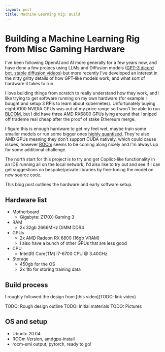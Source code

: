 ```yaml
---
layout: post
title: Machine Learning Rig: Build
---
```


# Building a Machine Learning Rig from Misc Gaming Hardware

I've been following OpenAI and AI more generally for a few years now, and have done a few projecs using LLMs and Diffusion models ([GPT-3 dicord bot](https://github.com/jerome3o/gpt3-discord-bot), [stable diffusion videos](https://github.com/jerome3o/stable-diffusion/blob/main/scratch.ipynb)) but more recently I've developed an interest in the nitty gritty details of how GPT-like models work, and what sort of hardware it takes to run.

I love building things from scratch to really understand how they work, and I like trying to get software running on my own hardware (for example I bought and setup 3 RPis to learn about kubernetes). Unfortunately buying eight A100 NVIDIA GPUs was out of my price range so I won't be able to run [BLOOM](https://huggingface.co/bigscience/bloom), but I did have three AMD RX6800 GPUs lying around that I sniped off trademe real cheap after the proof of stake Ethereum merge. 

I figure this is enough hardware to get my feet wet, maybe train some smaller models or run some bigger ones [highly quantised](https://timdettmers.com/2022/08/17/llm-int8-and-emergent-features/). They're also AMD GPUs meaning they don't support CUDA natively, which could cause issues, however [ROCm](https://github.com/RadeonOpenCompute/ROCm) seems to be coming along nicely and I'm always up for some additional challenge.

The north start for this project is to try and get Copilot-like functionality in an IDE running all on the local network, I'd also like to try out and see if I can get suggestions on bespoke/private libraries by fine-tuning the model on new source code.

This blog post outlines the hardware and early software setup.

## Hardware list

* Motherboard
  * Gigabyte: Z170X-Gaming 3
* RAM 
  * 2x 32gb 2666MHz DIMM DDR4
* GPUs
  * 2x AMD Radeon RX 6800 (16gb VRAM)
  * I also have a bunch of other GPUs that are less good
* CPU
  * Intel(R) Core(TM) i7-6700 CPU @ 3.40GHz
* Storage
  * 450gb for the OS
  * 2x 1tb for storing training data

## Build process

I roughly followed the design from [this video](TODO: link video)

TODO: Rough design outline
TODO: Initial materials
TODO: Pictures

## OS and setup

* Ubuntu 20.04
* ROCm Version, amdgpu-install
* rocm-smi output, pytorch, ready to go!
